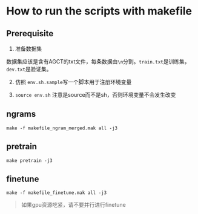 # How to run the scripts with makefile


## Prerequisite

1. 准备数据集

数据集应该是含有AGCT的txt文件，每条数据由`\n`分割。`train.txt`是训练集，`dev.txt`是验证集。

2. 仿照 `env.sh.sample`写一个脚本用于注册环境变量

3. `source env.sh` 注意是source而不是sh，否则环境变量不会发生改变

## ngrams

`make -f makefile_ngram_merged.mak all -j3`

## pretrain

`make pretrain -j3`

## finetune

`make -f makefile_finetune.mak all -j3`

> 如果gpu资源吃紧，请不要并行进行finetune